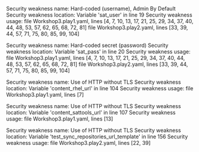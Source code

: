 Security weakness name: Hard-coded (username), Admin By Default
Security weakness location: Variable 'sat_user' in line 19
Security weakness usage:
	file Workshop3.play1.yaml, lines [4, 7, 10, 13, 17, 21, 25, 29, 34, 37, 40, 44, 48, 53, 57, 62, 65, 68, 72, 81]
	file Workshop3.play2.yaml, lines [33, 39, 44, 57, 71, 75, 80, 85, 99, 104]

Security weakness name: Hard-coded secret (password)
Security weakness location: Variable 'sat_pass' in line 20
Security weakness usage:
	file Workshop3.play1.yaml, lines [4, 7, 10, 13, 17, 21, 25, 29, 34, 37, 40, 44, 48, 53, 57, 62, 65, 68, 72, 81]
	file Workshop3.play2.yaml, lines [33, 39, 44, 57, 71, 75, 80, 85, 99, 104]

Security weakness name: Use of HTTP without TLS
Security weakness location: Variable 'content_rhel_url' in line 104
Security weakness usage:
	file Workshop3.play1.yaml, lines [7]

Security weakness name: Use of HTTP without TLS
Security weakness location: Variable 'content_sattools_url' in line 107
Security weakness usage:
	file Workshop3.play1.yaml, lines [13]

Security weakness name: Use of HTTP without TLS
Security weakness location: Variable 'test_sync_repositories_url_template' in line 156
Security weakness usage:
	file Workshop3.play2.yaml, lines [22, 39]
